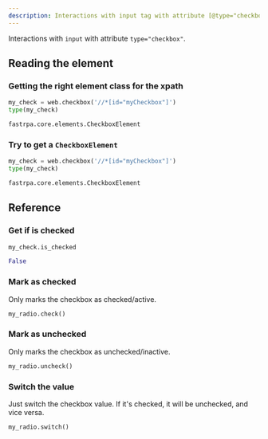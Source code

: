 ```yaml
---
description: Interactions with input tag with attribute [@type="checkbox"].
---
```


Interactions with `input` with attribute `type="checkbox"`.

## Reading the element

### Getting the right element class for the xpath

```python linenums="1"
my_check = web.checkbox('//*[id="myCheckbox"]')
type(my_check)
```

```python title="Output"
fastrpa.core.elements.CheckboxElement
```

### Try to get a `CheckboxElement`

```python linenums="1"
my_check = web.checkbox('//*[id="myCheckbox"]')
type(my_check)
```

```python title="Output"
fastrpa.core.elements.CheckboxElement
```

## Reference

### Get if is checked

```python linenums="1"
my_check.is_checked
```

```python title="Output"
False
```

### Mark as checked

Only marks the checkbox as checked/active.

```python linenums="1"
my_radio.check()
```

### Mark as unchecked

Only marks the checkbox as unchecked/inactive.

```python linenums="1"
my_radio.uncheck()
```

### Switch the value

Just switch the checkbox value. If it's checked, it will be unchecked, and vice versa.

```python linenums="1"
my_radio.switch()
```
